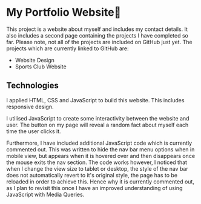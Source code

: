 # My Portfolio Website💭

This project is a website about myself and includes my contact details. It also includes a second page containing the projects I have completed so far. Please note, not all of the projects are included on GitHub just yet.
The projects which are currently linked to GitHub are:
* Website Design
* Sports Club Website

## Technologies
I applied HTML, CSS and JavaScript to build this website. This includes responsive design.

I utilised JavaScript to create some interactivity between the website and user. The button on my page will reveal a random fact about myself each time the user clicks it.

Furthermore, I have included additional JavaScript code which is currently commented out. This was written to hide the nav bar menu options when in mobile view, but appears when it is hovered over and then disappears once the mouse exits the nav section.
The code works however, I noticed that when I change the view size to tablet or desktop, the style of the nav bar does not automatically revert to it's original style, the page has to be reloaded in order to achieve this. Hence why it is currently commented out, as I plan to revisit this once I have an improved understanding of using JavaScript with Media Queries.

